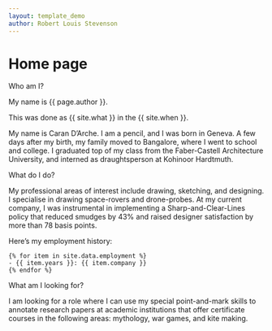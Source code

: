 ```yaml
---
layout: template_demo
author: Robert Louis Stevenson
---
```


# Home page

Who am I?

My name is {{ page.author }}.

This was done as {{ site.what }} in the {{ site.when }}.

My name is Caran D’Arche. I am a pencil, and I was born in Geneva. A few days after my birth, my family moved to Bangalore, where I went to school and college. I graduated top of my class from the Faber-Castell Architecture University, and interned as draughtsperson at Kohinoor Hardtmuth.

What do I do?

My professional areas of interest include drawing, sketching, and designing. I specialise in drawing space-rovers and drone-probes.
At my current company, I was instrumental in implementing a Sharp-and-Clear-Lines policy that reduced smudges by 43% and raised designer satisfaction by more than 78 basis points.

Here’s my employment history:

    {% for item in site.data.employment %}
    - {{ item.years }}: {{ item.company }}
    {% endfor %}

What am I looking for?

I am looking for a role where I can use my special point-and-mark skills to annotate research papers at academic institutions that offer certificate courses in the following areas: mythology, war games, and kite making.
